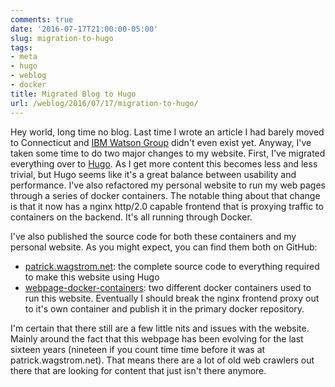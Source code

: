 ```yaml
---
comments: true
date: '2016-07-17T21:00:00-05:00'
slug: migration-to-hugo
tags:
- meta
- hugo
- weblog
- docker
title: Migrated Blog to Hugo
url: /weblog/2016/07/17/migration-to-hugo/
---
```


Hey world, long time no blog. Last time I wrote an article I had barely moved
to Connecticut and [IBM Watson Group](http://www.ibmwatson.com/) didn't even
exist yet.  Anyway, I've taken some time to do two major changes to my website.
First, I've migrated everything over to [Hugo](https://gohugo.io). As I get
more content this becomes less and less trivial, but Hugo seems like it's a
great balance between usability and performance. I've also refactored my
personal website to run my web pages through a series of docker containers. The
notable thing about that change is that it now has a nginx http/2.0 capable
frontend that is proxying traffic to containers on the backend. It's all
running through Docker.

I've also published the source code for both these containers and my personal
website. As you might expect, you can find them both on GitHub:

* [patrick.wagstrom.net](https://github.com/pridkett/patrick.wagstrom.net): the
  complete source code to everything required to make this website using Hugo
* [webpage-docker-containers](https://github.com/pridkett/webpage-docker-containers):
  two different docker containers used to run this website. Eventually I should break
  the nginx frontend proxy out to it's own container and publish it in the primary
  docker repository.

I'm certain that there still are a few little nits and issues with the website.
Mainly around the fact that this webpage has been evolving for the last sixteen
years (nineteen if you count time time before it was at patrick.wagstrom.net).
That means there are a lot of old web crawlers out there that are looking for
content that just isn't there anymore.
